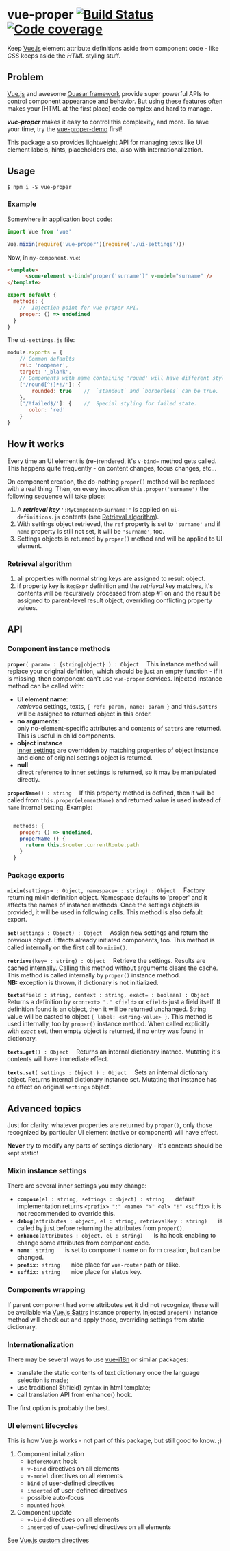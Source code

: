 # vue-proper [![Build Status](https://travis-ci.org/valango/vue-proper.svg?branch=master)](https://travis-ci.org/valango/vue-proper) [![Code coverage](https://codecov.io/gh/valango/vue-proper/branch/master/graph/badge.svg)](https://codecov.io/gh/valango/vue-proper)

Keep [Vue.js](https://vuejs.org/) element attribute definitions aside from
component code - like _CSS_ keeps aside the _HTML_ styling stuff.

## Problem
[Vue.js](https://vuejs.org/) and awesome [Quasar framework](https://quasar.dev/)
provide super powerful APIs to control component appearance and behavior.
But using these features often makes your (HTML at the first place) code complex
and hard to manage.

_**vue-proper**_ makes it easy to control this complexity, and more.
To save your time, try the [vue-proper-demo](https://github.com/valango/vue-proper-demo) first!

This package also provides lightweight API for managing texts like UI element
labels, hints, placeholders etc., also with internationalization.

## Usage
```
$ npm i -S vue-proper
```

### Example
Somewhere in application boot code:
```javascript
import Vue from 'vue'

Vue.mixin(require('vue-proper')(require('./ui-settings')))
```
Now, in `my-component.vue`:
```html
<template>
      <some-element v-bind="proper('surname')" v-model="surname" />
</template>
```
```javascript
export default {
  methods: {
    //  Injection point for vue-proper API.
    proper: () => undefined    
  }
}
```
The `ui-settings.js` file:
```javascript
module.exports = { 
    // Common defaults
    rel: 'noopener',
    target: '_blank',
    // Components with name containing 'round' will have different styling.
    ['/round[^!]*!/']: {
        rounded: true    //  `standout` and `borderless` can be true.
    },
    ['/!failed$/']: {    //  Special styling for failed state.
       color: 'red'
    }
}
```

## How it works
Every time an UI element is (re-)rendered, it's `v-bind=` method gets called.
This happens quite frequently - on content changes, focus changes, etc...

On component creation, the do-nothing `proper()` method will be replaced with
a real thing. Then, on every invocation `this.proper('surname')`
the following sequence will take place:
   1. A **_retrieval key_** `':MyComponent>surname!'` is applied on 
   `ui-definitions.js` contents 
     (see [Retrieval algorithm](#retrieval-algorithm)).
   1. With settings object retrieved, the `ref` property is set to `'surname'` 
   and if `name` property is still not set, it will be `'surname'`, too.
   1. Settings objects is returned by `proper()` method and will be applied
   to UI element.

### Retrieval algorithm
   1. all properties with normal string keys are assigned to result object.
   1. if property key is `RegExpr` definition and the _retrieval key_ matches,
   it's contents will be recursively processed from step #1 on and the result
   be assigned to parent-level result object, overriding conflicting property values.

## API
### Component instance methods
**`proper`**`( param= : {string|object} ) : Object  `
This instance method will replace your original definition, which should be
just an empty function - if it is missing, then component can't use `vue-proper`
services. Injected instance method can be called with:
   * **UI element name**:<br />
   _retrieved_ settings, texts, `{ ref: param, name: param }` and `this.$attrs` 
   will be assigned to returned object in this order.
   * **no arguments**:<br />
   only no-element-specific attributes and contents of `$attrs` are returned.
   This is useful in child components.
   * **object instance**<br />
   [inner settings](#mixin-instance-settings) are overridden by matching properties
   of object instance and clone of original settings object is returned.
   * **null**<br />
   direct reference to [inner settings](#mixin-instance-settings) is
   returned, so it may be manipulated directly.

**`properName`**`() : string  `
If this property method is defined, then it will be called from
`this.proper(elementName)` and returned value is used instead of `name`
internal setting. Example:
```javascript

  methods: { 
    proper: () => undefined, 
    properName () {
      return this.$router.currentRoute.path
    }
  }
```

### Package exports
**`mixin`**`(settings= : Object, namespace= : string) : Object  `
Factory returning mixin definition object.
Namespace defaults to 'proper' and
it affects the names of instance methods. Once the settings objects is provided,
it will be used in following calls.
This method is also default export.

**`set`**`(settings : Object) : Object  `
Assign new settings and return the previous object. Effects already initiated
components, too. This method is called internally on the first call to `mixin()`.

**`retrieve`**`(key= : string) : Object  `
Retrieve the settings. Results are cached internally. Calling this method without
arguments clears the cache.
This method is called internally by `proper()` instance method.
<br>**NB:** exception is thrown, if dictionary is not initialized.

**`texts`**`(field : string, context : string, exact= : boolean) : Object  `
Returns a definition by `<context> "." <field>` or `<field>` just a field itself.
If definition found is an object, then it will be returned unchanged. String value
will be casted to object `{ label: <string-value> }`.
This method is used internally, too by `proper()` instance method.
When called explicitly with _`exact`_ set, then empty object is returned, if
no entry was found in dictionary.

**`texts.get`**`() : Object  `
Returns an internal dictionary inatnce. Mutating it's contents will have immediate effect.

**`texts.set`**`( settings : Object ) : Object  `
Sets an internal dictionary object. Returns internal dictionary instance set.
Mutating that instance has no effect on original `settings` object.

## Advanced topics
Just for clarity: whatever properties are returned by `proper()`, only those
recognized by particular UI element (native or component) will have effect.

**Never** try to modify any parts of settings dictionary - it's
contents should be kept static!

### Mixin instance settings
There are several inner settings you may change:
   * **`compose`**`(el : string, settings : object) : string   ` default 
   implementation returns `<prefix> ":" <name> ">" <el> "!" <suffix>`
   it is not recommended to override this.
   * **`debug`**`(attributes : object, el : string, retrievalKey : string)   `
   is called by just before returning the attributes from `proper()`.
   * **`enhance`**`(attributes : object, el : string)   ` is ha hook enabling to
   change some attributes from component code.
   * **`name`**`: string   ` is set to component name on form creation, but can be changed.
   * **`prefix`**`: string   ` nice place for `vue-router` path or alike.
   * **`suffix`**`: string   ` nice place for status key.
   
### Components wrapping
If parent component had some attributes set it did not recognize, these
will be available via [Vue.js $attrs](https://vuejs.org/v2/api/#vm-attrs)
instance property. Injected `proper()` instance method will check out and
apply those, overriding settings from static dictionary.

### Internationalization
There may be several ways to use [vue-i18n](https://github.com/kazupon/vue-i18n)
or similar packages:
   * translate the static contents of text dictionary once the language selection is made;
   * use traditional $t(field) syntax in html template;
   * call translation API from enhance() hook.

The first option is probably the best.

### UI element lifecycles
This is how Vue.js works - not part of this package, but still good to know. ;)

1. Component initalization
   * `beforeMount` hook
   * `v-bind` directives on all elements
   * `v-model` directives on all elements
   * `bind` of user-defined directives
   * `inserted` of user-defined directives
   * possible auto-focus
   * `mounted` hook
1. Component update
   * `v-bind` directives on all elements
   * `inserted` of user-defined directives on all elements

See [Vue.js custom directives](https://vuejs.org/v2/guide/custom-directive.html)
